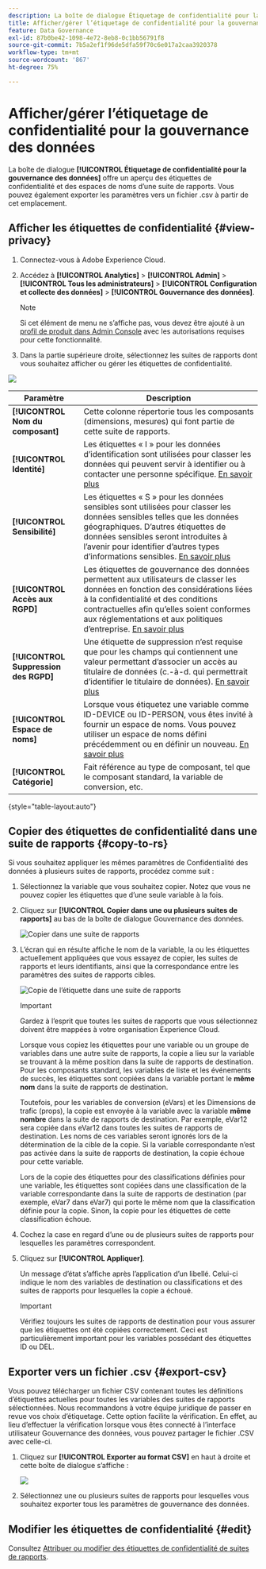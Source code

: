 ```yaml
---
description: La boîte de dialogue Étiquetage de confidentialité pour la gouvernance des données offre un aperçu des étiquettes de confidentialité et des espaces de noms d’une suite de rapports. Vous pouvez également exporter les paramètres vers un fichier .csv à partir de cet emplacement.
title: Afficher/gérer l’étiquetage de confidentialité pour la gouvernance des données
feature: Data Governance
exl-id: 87b0be42-1098-4e72-8eb8-0c1bb56791f8
source-git-commit: 7b5a2ef1f96de5dfa59f70c6e017a2caa3920378
workflow-type: tm+mt
source-wordcount: '867'
ht-degree: 75%

---
```


# Afficher/gérer l’étiquetage de confidentialité pour la gouvernance des données

La boîte de dialogue **[!UICONTROL Étiquetage de confidentialité pour la gouvernance des données]** offre un aperçu des étiquettes de confidentialité et des espaces de noms d’une suite de rapports. Vous pouvez également exporter les paramètres vers un fichier .csv à partir de cet emplacement.

## Afficher les étiquettes de confidentialité {#view-privacy}

1. Connectez-vous à Adobe Experience Cloud.
2. Accédez à **[!UICONTROL Analytics]** > **[!UICONTROL Admin]** > **[!UICONTROL Tous les administrateurs]** > **[!UICONTROL Configuration et collecte des données]** > **[!UICONTROL Gouvernance des données]**.

   >[!NOTE]
   >
   >Si cet élément de menu ne s’affiche pas, vous devez être ajouté à un [profil de produit dans Admin Console](https://experienceleague.adobe.com/docs/analytics/admin/admin-console/permissions/product-profile.html?lang=fr) avec les autorisations requises pour cette fonctionnalité.

3. Dans la partie supérieure droite, sélectionnez les suites de rapports dont vous souhaitez afficher ou gérer les étiquettes de confidentialité.

![](assets/privacy_labeling.png)

| Paramètre | Description |
| --- | --- |
| **[!UICONTROL Nom du composant]** | Cette colonne répertorie tous les composants (dimensions, mesures) qui font partie de cette suite de rapports. |
| **[!UICONTROL Identité]** | Les étiquettes « I » pour les données d’identification sont utilisées pour classer les données qui peuvent servir à identifier ou à contacter une personne spécifique. [En savoir plus](https://experienceleague.adobe.com/docs/analytics/admin/data-governance/data-labels/gdpr-labels.html?lang=en#data-privacy-identity-labels) |
| **[!UICONTROL Sensibilité]** | Les étiquettes « S » pour les données sensibles sont utilisées pour classer les données sensibles telles que les données géographiques. D’autres étiquettes de données sensibles seront introduites à l’avenir pour identifier d’autres types d’informations sensibles. [En savoir plus](https://experienceleague.adobe.com/docs/analytics/admin/data-governance/data-labels/gdpr-labels.html?lang=en#sensitive-data-labels) |
| **[!UICONTROL Accès aux RGPD]** | Les étiquettes de gouvernance des données permettent aux utilisateurs de classer les données en fonction des considérations liées à la confidentialité et des conditions contractuelles afin qu’elles soient conformes aux réglementations et aux politiques d’entreprise. [En savoir plus](https://experienceleague.adobe.com/docs/analytics/admin/data-governance/data-labels/gdpr-labels.html?lang=en#data-privacy-access-labels) |
| **[!UICONTROL Suppression des RGPD]** | Une étiquette de suppression n’est requise que pour les champs qui contiennent une valeur permettant d’associer un accès au titulaire de données (c.-à-d. qui permettrait d’identifier le titulaire de données). [En savoir plus](https://experienceleague.adobe.com/docs/analytics/admin/data-governance/data-labels/gdpr-labels.html?lang=en#data-privacy-delete-labels) |
| **[!UICONTROL Espace de noms]** | Lorsque vous étiquetez une variable comme ID-DEVICE ou ID-PERSON, vous êtes invité à fournir un espace de noms. Vous pouvez utiliser un espace de noms défini précédemment ou en définir un nouveau. [En savoir plus](https://experienceleague.adobe.com/docs/analytics/admin/data-governance/data-labels/gdpr-labels.html?lang=en#provide-namespace) |
| **[!UICONTROL Catégorie]** | Fait référence au type de composant, tel que le composant standard, la variable de conversion, etc. |

{style=&quot;table-layout:auto&quot;}

## Copier des étiquettes de confidentialité dans une suite de rapports  {#copy-to-rs}

Si vous souhaitez appliquer les mêmes paramètres de Confidentialité des données à plusieurs suites de rapports, procédez comme suit :

1. Sélectionnez la variable que vous souhaitez copier. Notez que vous ne pouvez copier les étiquettes que d’une seule variable à la fois.
1. Cliquez sur **[!UICONTROL Copier dans une ou plusieurs suites de rapports]** au bas de la boîte de dialogue Gouvernance des données.

   ![Copier dans une suite de rapports](assets/copy_to_reportsuite.png)

1. L’écran qui en résulte affiche le nom de la variable, la ou les étiquettes actuellement appliquées que vous essayez de copier, les suites de rapports et leurs identifiants, ainsi que la correspondance entre les paramètres des suites de rapports cibles.

   ![Copie de l’étiquette dans une suite de rapports](assets/copy_to_rs.png)

   >[!IMPORTANT]
   >
   >Gardez à l’esprit que toutes les suites de rapports que vous sélectionnez doivent être mappées à votre organisation Experience Cloud.

   Lorsque vous copiez les étiquettes pour une variable ou un groupe de variables dans une autre suite de rapports, la copie a lieu sur la variable se trouvant à la même position dans la suite de rapports de destination. Pour les composants standard, les variables de liste et les événements de succès, les étiquettes sont copiées dans la variable portant le **même nom** dans la suite de rapports de destination.

   Toutefois, pour les variables de conversion (eVars) et les Dimensions de trafic (props), la copie est envoyée à la variable avec la variable **même nombre** dans la suite de rapports de destination. Par exemple, eVar12 sera copiée dans eVar12 dans toutes les suites de rapports de destination. Les noms de ces variables seront ignorés lors de la détermination de la cible de la copie. Si la variable correspondante n’est pas activée dans la suite de rapports de destination, la copie échoue pour cette variable.

   Lors de la copie des étiquettes pour des classifications définies pour une variable, les étiquettes sont copiées dans une classification de la variable correspondante dans la suite de rapports de destination (par exemple, eVar7 dans eVar7) qui porte le même nom que la classification définie pour la copie. Sinon, la copie pour les étiquettes de cette classification échoue.

1. Cochez la case en regard d’une ou de plusieurs suites de rapports pour lesquelles les paramètres correspondent.
1. Cliquez sur **[!UICONTROL Appliquer]**.

   Un message d’état s’affiche après l’application d’un libellé. Celui-ci indique le nom des variables de destination ou classifications et des suites de rapports pour lesquelles la copie a échoué.

   >[!IMPORTANT]
   >
   >Vérifiez toujours les suites de rapports de destination pour vous assurer que les étiquettes ont été copiées correctement. Ceci est particulièrement important pour les variables possédant des étiquettes ID ou DEL.

## Exporter vers un fichier .csv {#export-csv}

Vous pouvez télécharger un fichier CSV contenant toutes les définitions d’étiquettes actuelles pour toutes les variables des suites de rapports sélectionnées. Nous recommandons à votre équipe juridique de passer en revue vos choix d’étiquetage. Cette option facilite la vérification. En effet, au lieu d’effectuer la vérification lorsque vous êtes connecté à l’interface utilisateur Gouvernance des données, vous pouvez partager le fichier .CSV avec celle-ci.

1. Cliquez sur **[!UICONTROL Exporter au format CSV]** en haut à droite et cette boîte de dialogue s’affiche :

   ![](assets/export_csv.png)

1. Sélectionnez une ou plusieurs suites de rapports pour lesquelles vous souhaitez exporter tous les paramètres de gouvernance des données.

## Modifier les étiquettes de confidentialité {#edit}

Consultez [Attribuer ou modifier des étiquettes de confidentialité de suites de rapports](/help/admin/c-data-governance/data-labeling/gdpr-setup-reportsuite.md).
